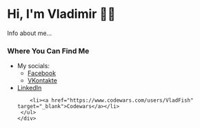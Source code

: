 <!DOCTYPE html>
<html lang="en">
<head>
    <meta charset="UTF-8">
    <meta http-equiv="X-UA-Compatible" content="IE=edge">
    <meta name="viewport" content="width=device-width, initial-scale=1.0">
</head>
<body>
    <h1>Hi, I'm Vladimir 👨‍💻</h1>
    <div>
      <p>Info about me...</p>
    </div>
    <div>
      <h3>Where You Can Find Me</h3>
      <ul>
        <li>My socials: 
            <ul>
                <li><a href="https://www.facebook.com/profile.php?id=100009911596288" target="_blank">Facebook</a></li>
                <li><a href="https://vk.com/m9ymur" target="_blank">VKontakte</a></li>
            </ul>
        <li><a href="https://www.linkedin.com/in/vladimir-rybakov-yr2000" target="_blank">LinkedIn</a></li>
        
        <li><a href="https://www.codewars.com/users/VladFish" target="_blank">Codewars</a></li>
     </ul> 
    </div>
</body>
</html>
